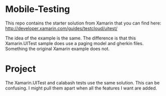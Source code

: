 # Mobile-Testing
This repo contains the starter solution from Xamarin that you can find here: http://developer.xamarin.com/guides/testcloud/uitest/

The idea of the example is the same. The difference is that this Xamarin.UITest sample does use a paging model and gherkin files. Something the original Xamarin example does not.

# Project
The Xamarin.UITest and calabash tests use the same solution. This can be confusing. I might pull them apart when all the features I want are added.